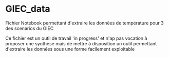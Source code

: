# GIEC_data

Fichier Notebook permettant d'extraire les données de température pour 3 des scenarios du GIEC

Ce fichier est un outil de travail 'in progress' et n'ap pas vocation à proposer une synthèse mais de mettre à disposition un outil permettant d'extraire les données sous une forme facilement exploitable
